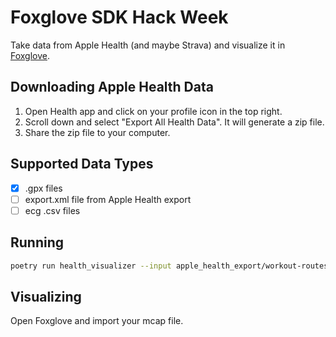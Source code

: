 # Foxglove SDK Hack Week

Take data from Apple Health (and maybe Strava) and visualize it in [Foxglove](https://foxglove.dev/).

## Downloading Apple Health Data

1. Open Health app and click on your profile icon in the top right.
2. Scroll down and select "Export All Health Data". It will generate a zip file.
3. Share the zip file to your computer.

## Supported Data Types

- [x] .gpx files
- [ ] export.xml file from Apple Health export
- [ ] ecg .csv files

## Running

```sh
poetry run health_visualizer --input apple_health_export/workout-routes/route_2025-03-22_1.07pm.gpx --overwrite
```

## Visualizing

Open Foxglove and import your mcap file.
